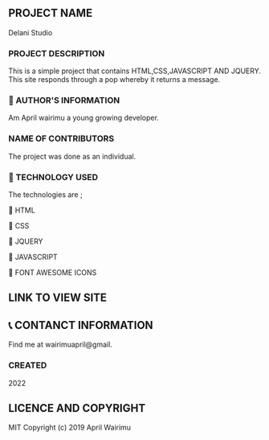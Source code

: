 ## PROJECT NAME

Delani Studio

### PROJECT DESCRIPTION

 This is a simple project that contains HTML,CSS,JAVASCRIPT AND JQUERY. This site responds through a pop whereby it returns a message.

### :information_desk_person: AUTHOR'S INFORMATION

 Am April wairimu a young growing developer.

### NAME OF CONTRIBUTORS

The project was done as an individual.

### :pushpin: TECHNOLOGY USED

The technologies are ;

 :small_blue_diamond: HTML

 :small_blue_diamond: CSS

 :small_blue_diamond: JQUERY

 :small_blue_diamond: JAVASCRIPT

 :small_blue_diamond: FONT AWESOME ICONS

## LINK TO VIEW SITE

## :telephone_receiver: CONTANCT INFORMATION

Find me at wairimuapril@gmail.

### CREATED

2022

## LICENCE AND COPYRIGHT

MIT Copyright (c) 2019 April Wairimu
